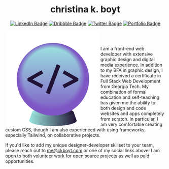 <h1 align="center">
christina k. boyt
</h1>
            
<p align="center">
  <a href="https://www.linkedin.com/in/ckboyt/" target="_blank" rel="noreferrer"><img src="https://img.shields.io/badge/LinkedIn-0077B5?style=for-the-badge&logo=linkedin&logoColor=white" alt="LinkedIn Badge" /></a>
  <a href="https://dribbble.com/CKBoyt" target="_blank" rel="noreferrer"><img src="https://img.shields.io/badge/Dribbble-EA4C89?style=for-the-badge&logo=dribbble&logoColor=white" alt="Dribbble Badge" /></a>
  <a href="https://twitter.com/CKBoyt" target="_blank" rel="noreferrer"><img src="https://shields.io/badge/Twitter-1D9BF0?logo=twitter&logoColor=white&style=for-the-badge" alt="Twitter Badge" /></a>
  <a href="https://ckboyt.com" target="_blank" rel="noreferrer"><img src="https://img.shields.io/badge/Portfolio-7E57C5?style=for-the-badge&logo=data:image/png;base64,iVBORw0KGgoAAAANSUhEUgAAAA4AAAAOCAYAAAAfSC3RAAAAGXRFWHRTb2Z0d2FyZQBBZG9iZSBJbWFnZVJlYWR5ccllPAAAANpJREFUeNqkkoENgkAMRe8IA7CBjMAG6gTKBDICTiBOgE5gnAA3ECeADYwTiBPg/8m/5EI0RmjyKO21/Q2cMR+s7/sEnEAOYvPLULQGjZqu4Cn4vvjWxOIKRIor5SKqamDm6kOnRG+tTRXncFRIkevgO+SW8FRmSezUGqek+A7K4XqIC61ehDqsNdkovoCX18ChO5BQHRwCPDZKOGPjzf/CXBE8MJzrnlkfmJEWaELr5WowdwFUeEalGX+LNmxHfxy36h6UXs0RZIMmDl6B7aQLMP3K/XvJ3wIMAJHMAWYMqhiJAAAAAElFTkSuQmCC&logoColor=white" alt="Portfolio Badge" /></a>
</p>

<img align="left" src="https://raw.githubusercontent.com/CKBoytGT/CKBoytGT.github.io/main/public/crystall-ball-static.svg" alt="Glowing purple and green crystal ball with a code symbol inside" height="300px">
<br>
<br>
<p>I am a front-end web developer with extensive graphic design and digital media experience. In addition to my BFA in graphic design, I have received a certificate in Full Stack Web Development from Georgia Tech. My combination of formal education and self-teaching has given me the ability to both design and code websites and apps completely from scratch. In particular, I am very comfortable creating custom CSS, though I am also experienced with using frameworks, especially Tailwind, on collaborative projects.</p>

<p>If you'd like to add my unique designer-developer skillset to your team, please reach out to <a href="mailto:me@ckboyt.com">me@ckboyt.com</a> or one of my social links above! I am open to both volunteer work for open source projects as well as paid opportunities.</p>
